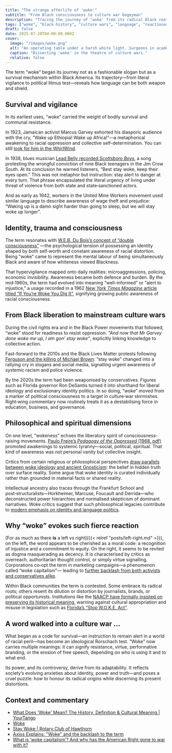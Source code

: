 ```yaml
---
title: "The strange afterlife of 'woke'"
subtitle: "From Black consciousness to culture war bogeyman"
description: "Tracing the journey of 'woke' from its radical Black roots through global liberation struggles to its weaponisation by reactionaries—exposing what was lost, stolen, and distorted along the way."
tags: ["woke", "black history", "culture wars", "language", "reactionary politics"]
draft: false
date: 2025-07-20T04:00:00.000Z
cover:
  image: "/images/woke.png"
  alt: "An operating table under a harsh white light. Surgeons in academic robes dissect the word 'WOKE' with scalpels and annotated footnotes. Floating thought bubbles contain words like 'Garvey' and 'culture war.'" 
  caption: "Dissecting 'woke' in the theatre of culture wars."
  relative: false
---
```


The term “woke” began its journey not as a fashionable slogan but as a survival mechanism within Black America. Its 
trajectory—from literal vigilance to political litmus test—reveals how language can be both weapon and shield.

## Survival and vigilance

In its earliest uses, “woke” carried the weight of bodily survival and communal resistance.

In 1923, Jamaican activist Marcus Garvey exhorted his diasporic audience with the cry, 
“Wake up Ethiopia! Wake up Africa!”—a metaphorical awakening to racial oppression and collective self-determination. 
You can still [look for him in the WhirlWind](https://youtu.be/YY-lbMsGLus?feature=shared&t=104).

In 1938, blues musician [Lead Belly recorded *Scottsboro Boys*](https://www.youtube.com/watch?v=VrXfkPViFIE), a song 
protesting the wrongful conviction of nine Black teenagers in the Jim Crow South. At its conclusion he warned listeners, 
“Best stay woke, keep their eyes open.” This was not metaphor but instruction: stay alert to danger at every turn. 
That phrase encapsulated the literal urgency of living under threat of violence from both state and state‑sanctioned 
actors.

And as early as 1942, workers in the United Mine Workers movement used similar language to describe awareness of wage 
theft and prejudice: “Waking up is a damn sight harder than going to sleep, but we will stay woke up longer”.

## Identity, trauma and consciousness

The term resonates with 
[W.E.B. Du Bois’s concept of “double consciousness”](https://www.theatlantic.com/magazine/archive/1897/08/strivings-of-the-negro-people/305446/)
—the psychological tension of possessing an identity shaped by both self‑worth and constant awareness of racial 
distortion. Being “woke” came to represent the mental labour of being simultaneously Black and aware of how whiteness 
viewed Blackness.

That hypervigilance mapped onto daily realities: microaggressions, policing, economic invisibility. Awareness became 
both defence and burden. By the mid‑1960s, the term had evolved into meaning “well-informed” or “alert to injustice,” 
a usage recorded in a 1962 
[*New York Times Magazine* article titled “If You’re Woke You Dig It"](https://www.nytimes.com/1962/05/20/archives/if-youre-woke-you-dig-it-no-mickey-mouse-can-be-expected-to-follow.html), 
signifying growing public awareness of racial consciousness.

## From Black liberation to mainstream culture wars

During the civil rights era and in the Black Power movements that followed, “woke” stood for readiness to resist 
oppression. *"And now that Mr Garvey done woke me up, I am gon’ stay woke”*, explicitly linking knowledge to collective action.

Fast-forward to the 2010s and the Black Lives Matter protests following 
[Ferguson and the killing of Michael Brown](https://apnews.com/article/shootings-police-us-news-st-louis-michael-brown-9aa32033692547699a3b61da8fd1fc62): 
“stay woke” changed into a rallying cry in slogans and social media, signalling urgent awareness of systemic 
racism and police violence.

By the 2020s the term had been weaponised by conservatives. Figures such as Florida governor Ron DeSantis turned it 
into shorthand for liberal ideology and exclusionary identity politics. In so doing, “woke” moved from a marker of 
political consciousness to a target in culture‑war skirmishes. Right‑wing commentary now routinely treats it as a 
destabilising force in education, business, and governance.

## Philosophical and spiritual dimensions

On one level, “wokeness” echoes the liberatory spirit of consciousness-raising movements. 
[Paulo Freire’s *Pedagogy of the Oppressed* (1968, pdf)](https://fsi-ebcao.princeton.edu/sites/g/files/toruqf1411/files/media/freire.pdf) 
promoted awakenings to systemic tyranny—social, political, spiritual. That kind of awareness was not personal vanity 
but collective insight.

Critics from certain religious or philosophical perspectives [draw parallels between woke ideology and ancient 
Gnosticism](https://attackthesystem.com/2024/02/23/wokism-is-the-new-face-of-an-old-heresy-and-it-can-be-defeated-again/): 
the belief in hidden truth over surface reality. Some argue that woke identity is curated individually 
rather than grounded in material facts or shared reality.

Intellectual ancestry also traces through the Frankfurt School and post‑structuralists—Horkheimer, Marcuse, Foucault 
and Derrida—who deconstructed power hierarchies and normalised skepticism of dominant narratives. Woke critics 
suggest that such philosophical legacies contribute to 
[modern emphasis on identity and language politics](https://time.com/6290367/susan-neiman-tension-at-the-heart-of-wokeism/).

## Why “woke” evokes such fierce reaction

[For as much as there **is** a left vs right]({{< relref "posts/left-right.md" >}}), on the left, the word appears to 
be cherished as a moral code: a recognition of injustice and a commitment to equity. On the right, it seems to be 
reviled as dogma masquerading as decency. It is characterised by critics as overreach, authoritarian thought control, 
or simply virtue signalling. Corporations co‑opt the term in marketing campaigns—a phenomenon called 
“woke capitalism”— leading to [further backlash from both activists and conservatives alike](https://www.theguardian.com/commentisfree/article/2024/jun/23/woke-capitalism-gen-z).

Within Black communities the term is contested. Some embrace its radical roots; others resent its dilution or 
distortion by journalists, brands, or political opportunists. Institutions like the [NAACP have formally insisted on 
preserving its historical meaning](https://naacp.org/resources/reclaiming-word-woke-part-african-american-culture), 
warning against cultural appropriation and misuse in legislation such as 
[Florida’s “Stop W\.O.K.E. Act”](https://firstamendment.mtsu.edu/article/stop-w-o-k-e-act-florida/).

## A word walked into a culture war ...

What began as a code for survival—an instruction to remain alert in a world of racial peril—has become an ideological 
Rorschach test. “Woke” now carries multiple meanings: it can signify resistance, virtue, performative branding, or the 
erosion of free speech, depending on who is using it and to what end.

Its power, and its controversy, derive from its adaptability. It reflects society’s evolving anxieties about identity, 
power and truth—and poses a cruel puzzle: how to honour its radical origins while discerning its present distortions.

## Context and commentary

* [What Does 'Woke' Mean? The History, Definition & Cultural Meaning | YourTango](https://www.yourtango.com/self/what-does-woke-mean-history-definition-cultural-meaning)
* [Woke](https://iiab.me/kiwix/content/wikipedia_en_all_maxi_2023-10/A/Woke)
* [Stay Woke | Rotary Club of Hawthorn](https://hawthornrotary.org.au/Stories/stay-woke)
* [Axios Explains: \"Woke\" and the backlash to the term](https://www.axios.com/2024/11/17/axios-explains-woke-backlash)
* [What is ‘woke capitalism’? And why has the American Right gone to war with it?](https://scroll.in/article/1044645/what-is-woke-capitalism-and-why-has-the-american-right-gone-to-war-with-it)



